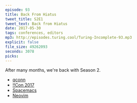 ```yaml
---
episode: 93
title: Back From Hiatus
tweet_title: S2E1
tweet_text: Back from Hiatus
date: 2017-05-30
tags: conferences, editors
mp3: http://episodes.turing.cool/Turing-Incomplete-93.mp3
explicit: false
file_size: 49262093
seconds: 3078
picks:
---
```


After many months, we're back with Season 2.

* [qconn](http://www.qnx.com/developers/docs/6.4.1/neutrino/utilities/q/qconn.html)
* [!!Con 2017](http://bangbangcon.com/)
* [Spacemacs](http://spacemacs.org/)
* [Neovim](https://neovim.io/)
